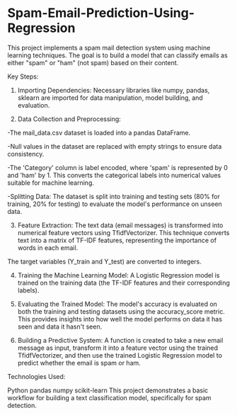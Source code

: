 # Spam-Email-Prediction-Using-Regression
This project implements a spam mail detection system using machine learning techniques. The goal is to build a model that can classify emails as either "spam" or "ham" (not spam) based on their content.

Key Steps:
1. Importing Dependencies: Necessary libraries like numpy, pandas, sklearn are imported for data manipulation, model building, and evaluation.

2. Data Collection and Preprocessing:

-The mail_data.csv dataset is loaded into a pandas DataFrame.

-Null values in the dataset are replaced with empty strings to ensure data consistency.

-The 'Category' column is label encoded, where 'spam' is represented by 0 and 'ham' by 1. This converts the categorical labels into numerical values suitable for machine learning.

-Splitting Data: The dataset is split into training and testing sets (80% for training, 20% for testing) to evaluate the model's performance on unseen data.

3. Feature Extraction:
The text data (email messages) is transformed into numerical feature vectors using TfidfVectorizer. This technique converts text into a matrix of TF-IDF features, representing the importance of words in each email.

The target variables (Y_train and Y_test) are converted to integers.

4. Training the Machine Learning Model: A Logistic Regression model is trained on the training data (the TF-IDF features and their corresponding labels).

5. Evaluating the Trained Model:
The model's accuracy is evaluated on both the training and testing datasets using the accuracy_score metric. This provides insights into how well the model performs on data it has seen and data it hasn't seen.

6. Building a Predictive System: A function is created to take a new email message as input, transform it into a feature vector using the trained TfidfVectorizer, and then use the trained Logistic Regression model to predict whether the email is spam or ham.

Technologies Used:

Python
pandas
numpy
scikit-learn
This project demonstrates a basic workflow for building a text classification model, specifically for spam detection.
